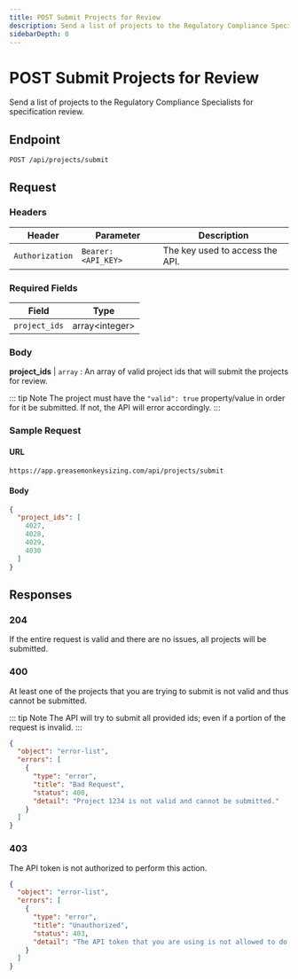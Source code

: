```yaml
---
title: POST Submit Projects for Review
description: Send a list of projects to the Regulatory Compliance Specialists for specification review.
sidebarDepth: 0
---
```


# POST Submit Projects for Review

Send a list of projects to the Regulatory Compliance Specialists for specification review.

## Endpoint

``` http
POST /api/projects/submit
```

## Request

### Headers

| Header          | Parameter           | Description                       |
|-----------------|---------------------|-----------------------------------|
| `Authorization` | `Bearer: <API_KEY>` | The key used to access the API.   |


### Required Fields

| Field         | Type                 |
|---------------|----------------------|
| `project_ids` | array&lt;integer&gt; |

### Body

**project_ids** | `array` : An array of valid project ids that will submit the projects for review.

::: tip Note
The project must have the `"valid": true` property/value in order for it be submitted. If not, the API will error accordingly.
:::

### Sample Request

#### URL

```bash
https://app.greasemonkeysizing.com/api/projects/submit
```

#### Body

```json
{
  "project_ids": [
    4027,
    4028,
    4029,
    4030
  ]
}
```

## Responses

### 204 <Badge text="success" type="success" />

If the entire request is valid and there are no issues, all projects will be submitted.

### 400 <Badge text="error" type="error" />

At least one of the projects that you are trying to submit is not valid and thus cannot be submitted.

::: tip Note
The API will try to submit all provided ids; even if a portion of the request is invalid.
:::

```json
{
  "object": "error-list",
  "errors": [
    {
      "type": "error",
      "title": "Bad Request",
      "status": 400,
      "detail": "Project 1234 is not valid and cannot be submitted."
    }
  ]
}
```

### 403 <Badge text="error" type="error" />

The API token is not authorized to perform this action.

```json
{
  "object": "error-list",
  "errors": [
    {
      "type": "error",
      "title": "Unauthorized",
      "status": 403,
      "detail": "The API token that you are using is not allowed to do this."
    }
  ]
}
```

